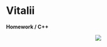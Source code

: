 # Vitalii
<b>Homework / C++</b>
<p align="center">
    <img src="https://upload.wikimedia.org/wikipedia/commons/1/18/ISO_C%2B%2B_Logo.svg">
</p>